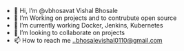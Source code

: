 - 👋 Hi, I’m @vbhosavat Vishal Bhosale  
- 👀 I’m  Working on projects and to contrubute open source
- 🌱 I’m currently working Docker, Jenkins, Kubernetes
- 💞️ I’m looking to collaborate on projects
- 📫 How to reach me ..bhosalevishal0110@gmail.com

<!---
vbhosavat/vbhosavat is a ✨ special ✨ repository because its `README.md` (this file) appears on your GitHub profile.
You can click the Preview link to take a look at your changes.
--->
